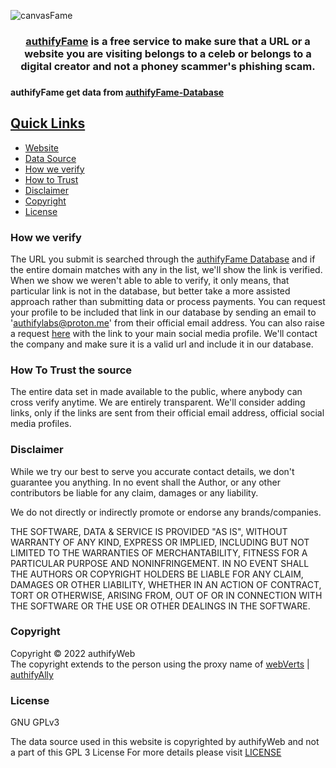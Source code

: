 ![canvasFame](https://user-images.githubusercontent.com/100699190/217751447-2e3a2160-fe94-4e1e-9d31-e04450317b88.png)

<div align=center> <h3> <a href ="https://fame.authifyWeb.com/"> authifyFame</a> is a free service to make sure that a URL or a website you are visiting belongs to a celeb or belongs to a digital creator and not a phoney scammer's phishing scam.  <h3> </div>

#### authifyFame get data from [authifyFame-Database](https://github.com/authifyWeb/authifyFame-Database)

## <ins>Quick Links</ins>
* [Website](https://fame.authifyweb.com/)
* [Data Source](https://github.com/authifyWeb/authifyFame-Database)
* [How we verify](https://github.com/authifyWeb/authifyFame#how-we-verify)
* [How to Trust](https://github.com/authifyWeb/authifyFame#how-to-trust-the-source)
* [Disclaimer](https://github.com/authifyWeb/authifyFame#disclaimer)
* [Copyright](https://github.com/authifyWeb/authifyFame#copyright)
* [License](https://github.com/authifyWeb/authifyFame#license)

### How we verify
The URL you submit is searched through the [authifyFame Database](https://github.com/authifyWeb/authifyFame-Database) and if the entire domain matches with any in the list, we'll show the link is verified. When we show we weren't able to able to verify, it only means, that particular link is not in the database, but better take a more assisted approach rather than submitting data or process payments. 
You can request your profile to be included that link in our database by sending an email to 'authifylabs@proton.me' from their official email address. You can also raise a request [here](https://github.com/authifyWeb/authifyFame-Database/issues) with the link to your main social media profile. We'll contact the company and make sure it is a valid url and include it in our database.


### How To Trust the source
The entire data set in made available to the public, where anybody can cross verify anytime. We are entirely transparent. We'll consider adding links, only if the links are sent from their official email address, official social media profiles. 

### Disclaimer
While we try our best to serve you accurate contact details, we don't guarantee you anything. In no event shall the Author, or any other contributors be liable for any claim, damages or any liability.

We do not directly or indirectly promote or endorse any brands/companies. 

THE SOFTWARE, DATA & SERVICE IS PROVIDED "AS IS", WITHOUT WARRANTY OF ANY KIND, EXPRESS OR IMPLIED, INCLUDING BUT NOT LIMITED TO THE WARRANTIES OF MERCHANTABILITY, FITNESS FOR A PARTICULAR PURPOSE AND NONINFRINGEMENT. IN NO EVENT SHALL THE AUTHORS OR COPYRIGHT HOLDERS BE LIABLE FOR ANY CLAIM, DAMAGES OR OTHER LIABILITY, WHETHER IN AN ACTION OF CONTRACT, TORT OR OTHERWISE, ARISING FROM, OUT OF OR IN CONNECTION WITH THE SOFTWARE OR THE USE OR OTHER DEALINGS IN THE SOFTWARE.

### Copyright
Copyright © 2022 authifyWeb <br>
The copyright extends to the person using the proxy name of [webVerts](https://github.com/webVerts) | [authifyAlly](https://github.com/authifyAlly) 

### License

GNU GPLv3
  
The data source used in this website is copyrighted by authifyWeb and not a part of this GPL 3 License
For more details please visit <a href="https://github.com/authifyWeb/authifyFame/blob/main/LICENSE"> LICENSE </a> 
